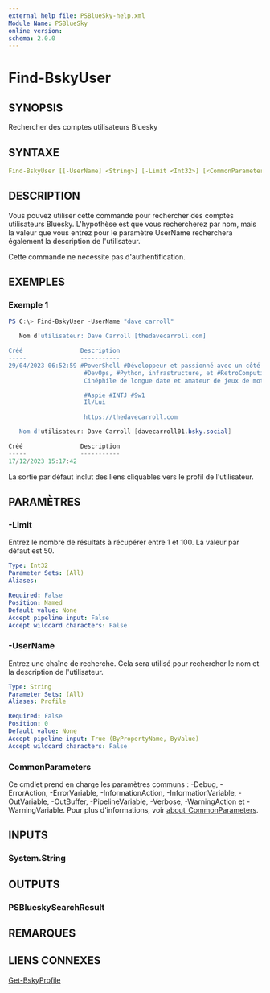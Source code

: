 ```yaml
---
external help file: PSBlueSky-help.xml
Module Name: PSBlueSky
online version:
schema: 2.0.0
---
```


# Find-BskyUser

## SYNOPSIS

Rechercher des comptes utilisateurs Bluesky

## SYNTAXE

```yaml
Find-BskyUser [[-UserName] <String>] [-Limit <Int32>] [<CommonParameters>]
```

## DESCRIPTION

Vous pouvez utiliser cette commande pour rechercher des comptes utilisateurs Bluesky. L'hypothèse est que vous rechercherez par nom, mais la valeur que vous entrez pour le paramètre UserName recherchera également la description de l'utilisateur.

Cette commande ne nécessite pas d'authentification.

## EXEMPLES

### Exemple 1

```powershell
PS C:\> Find-BskyUser -UserName "dave carroll"

   Nom d'utilisateur: Dave Carroll [thedavecarroll.com]

Créé                Description
-----               -----------
29/04/2023 06:52:59 #PowerShell #Développeur et passionné avec un côté
                     #DevOps, #Python, infrastructure, et #RetroComputing.
                     Cinéphile de longue date et amateur de jeux de mots.

                     #Aspie #INTJ #9w1
                     Il/Lui

                     https://thedavecarroll.com

   Nom d'utilisateur: Dave Carroll [davecarroll01.bsky.social]

Créé                Description
-----               -----------
17/12/2023 15:17:42
```

La sortie par défaut inclut des liens cliquables vers le profil de l'utilisateur.

## PARAMÈTRES

### -Limit

Entrez le nombre de résultats à récupérer entre 1 et 100.
La valeur par défaut est 50.

```yaml
Type: Int32
Parameter Sets: (All)
Aliases:

Required: False
Position: Named
Default value: None
Accept pipeline input: False
Accept wildcard characters: False
```

### -UserName

Entrez une chaîne de recherche. Cela sera utilisé pour rechercher le nom et la description de l'utilisateur.

```yaml
Type: String
Parameter Sets: (All)
Aliases: Profile

Required: False
Position: 0
Default value: None
Accept pipeline input: True (ByPropertyName, ByValue)
Accept wildcard characters: False
```

### CommonParameters

Ce cmdlet prend en charge les paramètres communs : -Debug, -ErrorAction, -ErrorVariable, -InformationAction, -InformationVariable, -OutVariable, -OutBuffer, -PipelineVariable, -Verbose, -WarningAction et -WarningVariable. Pour plus d'informations, voir [about_CommonParameters](http://go.microsoft.com/fwlink/?LinkID=113216).

## INPUTS

### System.String

## OUTPUTS

### PSBlueskySearchResult

## REMARQUES

## LIENS CONNEXES

[Get-BskyProfile](Get-BskyProfile.md)
